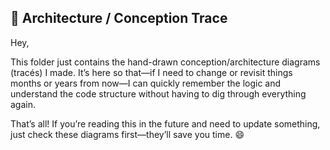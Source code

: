 
## 📝 Architecture / Conception Trace
Hey,

This folder just contains the hand-drawn conception/architecture diagrams (tracés) I made.
It’s here so that—if I need to change or revisit things months or years from now—I can quickly remember the logic and understand the code structure without having to dig through everything again.

That’s all!
If you’re reading this in the future and need to update something, just check these diagrams first—they’ll save you time. 😄
